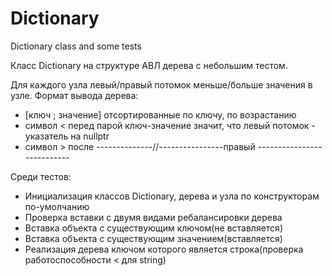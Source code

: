 # Dictionary
Dictionary class and some tests

Класс Dictionary на структуре АВЛ дерева c небольшим тестом.

Для каждого узла левый/правый потомок меньше/больше значения в узле.
Формат вывода дерева: 
* [ключ ; значение] отсортированные по ключу, по возрастанию
* символ < перед парой ключ-значение значит, что левый потомок - указатель на nullptr
* символ > после --------------//----------------правый ---------------------------

Среди тестов:
* Инициализация классов Dictionary, дерева и узла по конструкторам по-умолчанию
* Проверка вставки с двумя видами ребалансировки дерева
* Вставка объекта с существующим ключом(не вставляется) 
* Вставка объекта с существующим значением(вставляется)
* Реализация дерева ключом которого является строка(проверка работоспособности < для string)
